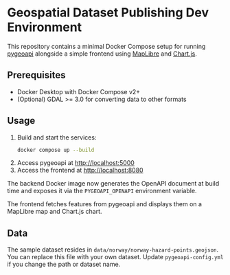 # Geospatial Dataset Publishing Dev Environment

This repository contains a minimal Docker Compose setup for running
[pygeoapi](https://pygeoapi.io/) alongside a simple frontend using
[MapLibre](https://maplibre.org/) and [Chart.js](https://www.chartjs.org/).

## Prerequisites
- Docker Desktop with Docker Compose v2+
- (Optional) GDAL >= 3.0 for converting data to other formats

## Usage
1. Build and start the services:
   ```bash
   docker compose up --build
   ```
2. Access pygeoapi at [http://localhost:5000](http://localhost:5000)
3. Access the frontend at [http://localhost:8080](http://localhost:8080)

The backend Docker image now generates the OpenAPI document at build
time and exposes it via the `PYGEOAPI_OPENAPI` environment variable.

The frontend fetches features from pygeoapi and displays them on a
MapLibre map and Chart.js chart.

## Data
The sample dataset resides in `data/norway/norway-hazard-points.geojson`. You can replace
this file with your own dataset. Update `pygeoapi-config.yml`
if you change the path or dataset name.
